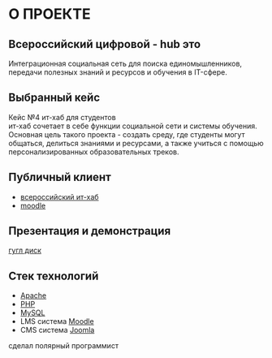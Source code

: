 # О ПРОЕКТЕ
## Всероссийский цифровой - hub это 
Интеграционная социальная сеть для поиска единомышленников, передачи полезных знаний и ресурсов и обучения в IT-сфере.
## Выбранный кейс
Кейс №4 ит-хаб для студентов <br/>
 ит-хаб сочетает в себе функции социальной сети и системы обучения. Основная цель такого проекта - создать среду, где студенты могут общаться, делиться знаниями и ресурсами, а также учиться с помощью персонализированных образовательных треков.
## Публичный клиент
 - [всероссийский ит-хаб](https://studentshub.ru/)
 - [moodle](https://studentshub-edu.ru/) 
## Презентация и демонстрация
[гугл диск](https://drive.google.com/drive/folders/1312_INco5W7t2N6xWeD-3lbO-6DiU4ym?usp=sharing)
## Стек технологий
 - [Apache](https://httpd.apache.org/)
 - [PHP](https://www.php.net/)
 - [MySQL](https://www.mysql.com/)
 - LMS система [Moodle](https://moodle.org/?lang=ru)
 - CMS система [Joomla](https://www.gatsbyjs.com/)

сделал полярный программист
